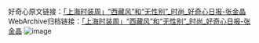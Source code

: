 好奇心原文链接：[「上海时装周」“西藏风”和“无性别”_时尚_好奇心日报-张金晶](https://www.qdaily.com/articles/8403.html)
WebArchive归档链接：[「上海时装周」“西藏风”和“无性别”_时尚_好奇心日报-张金晶](http://web.archive.org/web/20190623152735/https://www.qdaily.com/articles/8403.html)
![image](http://ww3.sinaimg.cn/large/007d5XDply1g3vd2lrtttj30u031s4ny)